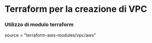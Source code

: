 # Terraform per la creazione di VPC

### Utilizzo di modulo terraform

source = "terraform-aws-modules/vpc/aws"